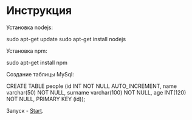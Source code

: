 # Инструкция

Установка nodejs:

sudo apt-get update
sudo apt-get install nodejs

Установка npm:

sudo apt-get install npm

Создание таблицы MySql:

CREATE TABLE people (id INT NOT NULL AUTO_INCREMENT, name varchar(50) NOT NULL, surname varchar(100) NOT NULL, age INT(120) NOT NULL, PRIMARY KEY (id));

Запуск - [Start](http://localhost:9000/start).

